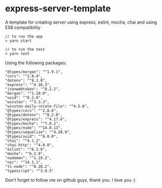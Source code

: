 # express-server-template
A template for creating server using express, eslint, mocha, chai and using ES6 compatibility

    // to run the app
    > yarn start
    
    // to run the test
    > yarn test

Using the following packages:
    
    "@types/morgan": "^1.9.1",
    "cors": "^2.8.4",
    "dotenv": "^8.1.0",
    "express": "^4.16.3",
    "jsonwebtoken": "^8.2.2",
    "morgan": "^1.10.0",
    "uuid": "^8.2.0",
    "winston": "^3.3.3",
    "winston-daily-rotate-file": "^4.5.0",
    "@types/cors": "^2.8.6",
    "@types/dotenv": "^8.2.0",
    "@types/express": "^4.17.6",
    "@types/mocha": "^7.0.2",
    "@types/node": "^14.0.13",
    "@types/sequelize": "^4.28.9",
    "@types/uuid": "^8.0.0",
    "chai": "^4.1.2",
    "chai-http": "^4.0.0",
    "eslint": "^6.3.0",
    "mocha": "^6.2.0",
    "nodemon": "^1.19.2",
    "nyc": "^14.1.1",
    "ts-node": "^8.10.2",
    "typescript": "^3.9.5"

 Don't forget to follow me on github guys, thank you. I love you :)
